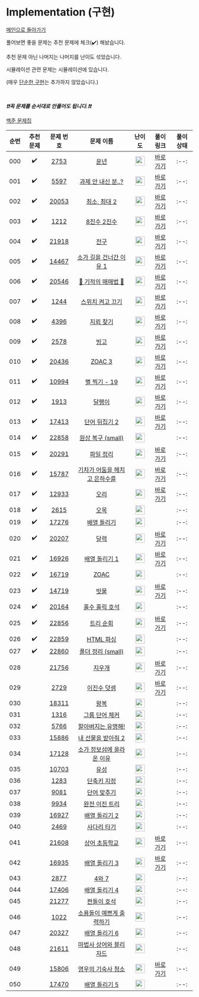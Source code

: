 # Implementation (구현)

[메인으로 돌아가기](https://github.com/tony9402/baekjoon)

풀어보면 좋을 문제는 추천 문제에 체크(:heavy_check_mark:) 해놨습니다.

추천 문제 아닌 나머지는 나머지를 난이도 섞었습니다.

시뮬레이션 관련 문제는 시뮬레이션에 있습니다.

(매우 [단순한 구현](https://www.acmicpc.net/problem/1000)는 추가하지 않았습니다.)

<br>

***❗️❗️꼭 문제를 순서대로 안풀어도 됩니다.❗️❗️***

[백준 문제집](https://www.acmicpc.net/workbook/view/6783)


|순번|추천 문제|문제 번호|문제 이름|난이도|풀이 링크|풀이 상태|
|:--:|:--:|:--:|:--:|:--:|:--:|:--:|
|000|:heavy_check_mark:|<a href="https://www.acmicpc.net/problem/2753" target="_blank">2753</a>|<a href="https://www.acmicpc.net/problem/2753" target="_blank">윤년</a>|<img height="25px" width="25px" src="https://static.solved.ac/tier_small/1.svg"/>|<a href="./../../solution/implementation/2753" target="_blank">바로 가기</a>|:--:|
|001|:heavy_check_mark:|<a href="https://www.acmicpc.net/problem/5597" target="_blank">5597</a>|<a href="https://www.acmicpc.net/problem/5597" target="_blank">과제 안 내신 분..?</a>|<img height="25px" width="25px" src="https://static.solved.ac/tier_small/3.svg"/>|<a href="./../../solution/implementation/5597" target="_blank">바로 가기</a>|:--:|
|002|:heavy_check_mark:|<a href="https://www.acmicpc.net/problem/20053" target="_blank">20053</a>|<a href="https://www.acmicpc.net/problem/20053" target="_blank">최소, 최대 2</a>|<img height="25px" width="25px" src="https://static.solved.ac/tier_small/3.svg"/>|<a href="./../../solution/implementation/20053" target="_blank">바로 가기</a>|:--:|
|003|:heavy_check_mark:|<a href="https://www.acmicpc.net/problem/1212" target="_blank">1212</a>|<a href="https://www.acmicpc.net/problem/1212" target="_blank">8진수 2진수</a>|<img height="25px" width="25px" src="https://static.solved.ac/tier_small/4.svg"/>|<a href="./../../solution/implementation/1212" target="_blank">바로 가기</a>|:--:|
|004|:heavy_check_mark:|<a href="https://www.acmicpc.net/problem/21918" target="_blank">21918</a>|<a href="https://www.acmicpc.net/problem/21918" target="_blank">전구</a>|<img height="25px" width="25px" src="https://static.solved.ac/tier_small/4.svg"/>|<a href="./../../solution/implementation/21918" target="_blank">바로 가기</a>|:--:|
|005|:heavy_check_mark:|<a href="https://www.acmicpc.net/problem/14467" target="_blank">14467</a>|<a href="https://www.acmicpc.net/problem/14467" target="_blank">소가 길을 건너간 이유 1</a>|<img height="25px" width="25px" src="https://static.solved.ac/tier_small/5.svg"/>|<a href="./../../solution/implementation/14467" target="_blank">바로 가기</a>|:--:|
|006|:heavy_check_mark:|<a href="https://www.acmicpc.net/problem/20546" target="_blank">20546</a>|<a href="https://www.acmicpc.net/problem/20546" target="_blank">🐜 기적의 매매법 🐜</a>|<img height="25px" width="25px" src="https://static.solved.ac/tier_small/6.svg"/>|<a href="./../../solution/implementation/20546" target="_blank">바로 가기</a>|:--:|
|007|:heavy_check_mark:|<a href="https://www.acmicpc.net/problem/1244" target="_blank">1244</a>|<a href="https://www.acmicpc.net/problem/1244" target="_blank">스위치 켜고 끄기</a>|<img height="25px" width="25px" src="https://static.solved.ac/tier_small/7.svg"/>|<a href="./../../solution/implementation/1244" target="_blank">바로 가기</a>|:--:|
|008|:heavy_check_mark:|<a href="https://www.acmicpc.net/problem/4396" target="_blank">4396</a>|<a href="https://www.acmicpc.net/problem/4396" target="_blank">지뢰 찾기</a>|<img height="25px" width="25px" src="https://static.solved.ac/tier_small/7.svg"/>|<a href="./../../solution/implementation/4396" target="_blank">바로 가기</a>|:--:|
|009|:heavy_check_mark:|<a href="https://www.acmicpc.net/problem/2578" target="_blank">2578</a>|<a href="https://www.acmicpc.net/problem/2578" target="_blank">빙고</a>|<img height="25px" width="25px" src="https://static.solved.ac/tier_small/7.svg"/>|<a href="./../../solution/implementation/2578" target="_blank">바로 가기</a>|:--:|
|010|:heavy_check_mark:|<a href="https://www.acmicpc.net/problem/20436" target="_blank">20436</a>|<a href="https://www.acmicpc.net/problem/20436" target="_blank">ZOAC 3</a>|<img height="25px" width="25px" src="https://static.solved.ac/tier_small/7.svg"/>|<a href="./../../solution/implementation/20436" target="_blank">바로 가기</a>|:--:|
|011|:heavy_check_mark:|<a href="https://www.acmicpc.net/problem/10994" target="_blank">10994</a>|<a href="https://www.acmicpc.net/problem/10994" target="_blank">별 찍기 - 19</a>|<img height="25px" width="25px" src="https://static.solved.ac/tier_small/7.svg"/>|<a href="./../../solution/implementation/10994" target="_blank">바로 가기</a>|:--:|
|012|:heavy_check_mark:|<a href="https://www.acmicpc.net/problem/1913" target="_blank">1913</a>|<a href="https://www.acmicpc.net/problem/1913" target="_blank">달팽이</a>|<img height="25px" width="25px" src="https://static.solved.ac/tier_small/8.svg"/>|<a href="./../../solution/implementation/1913" target="_blank">바로 가기</a>|:--:|
|013|:heavy_check_mark:|<a href="https://www.acmicpc.net/problem/17413" target="_blank">17413</a>|<a href="https://www.acmicpc.net/problem/17413" target="_blank">단어 뒤집기 2</a>|<img height="25px" width="25px" src="https://static.solved.ac/tier_small/8.svg"/>|<a href="./../../solution/implementation/17413" target="_blank">바로 가기</a>|:--:|
|014|:heavy_check_mark:|<a href="https://www.acmicpc.net/problem/22858" target="_blank">22858</a>|<a href="https://www.acmicpc.net/problem/22858" target="_blank">원상 복구 (small)</a>|<img height="25px" width="25px" src="https://static.solved.ac/tier_small/8.svg"/>||:--:|
|015|:heavy_check_mark:|<a href="https://www.acmicpc.net/problem/20291" target="_blank">20291</a>|<a href="https://www.acmicpc.net/problem/20291" target="_blank">파일 정리</a>|<img height="25px" width="25px" src="https://static.solved.ac/tier_small/8.svg"/>|<a href="./../../solution/implementation/20291" target="_blank">바로 가기</a>|:--:|
|016|:heavy_check_mark:|<a href="https://www.acmicpc.net/problem/15787" target="_blank">15787</a>|<a href="https://www.acmicpc.net/problem/15787" target="_blank">기차가 어둠을 헤치고 은하수를</a>|<img height="25px" width="25px" src="https://static.solved.ac/tier_small/9.svg"/>|<a href="./../../solution/implementation/15787" target="_blank">바로 가기</a>|:--:|
|017|:heavy_check_mark:|<a href="https://www.acmicpc.net/problem/12933" target="_blank">12933</a>|<a href="https://www.acmicpc.net/problem/12933" target="_blank">오리</a>|<img height="25px" width="25px" src="https://static.solved.ac/tier_small/9.svg"/>|<a href="./../../solution/implementation/12933" target="_blank">바로 가기</a>|:--:|
|018|:heavy_check_mark:|<a href="https://www.acmicpc.net/problem/2615" target="_blank">2615</a>|<a href="https://www.acmicpc.net/problem/2615" target="_blank">오목</a>|<img height="25px" width="25px" src="https://static.solved.ac/tier_small/10.svg"/>||:--:|
|019|:heavy_check_mark:|<a href="https://www.acmicpc.net/problem/17276" target="_blank">17276</a>|<a href="https://www.acmicpc.net/problem/17276" target="_blank">배열 돌리기</a>|<img height="25px" width="25px" src="https://static.solved.ac/tier_small/10.svg"/>||:--:|
|020|:heavy_check_mark:|<a href="https://www.acmicpc.net/problem/20207" target="_blank">20207</a>|<a href="https://www.acmicpc.net/problem/20207" target="_blank">달력</a>|<img height="25px" width="25px" src="https://static.solved.ac/tier_small/11.svg"/>|<a href="./../../solution/implementation/20207" target="_blank">바로 가기</a>|:--:|
|021|:heavy_check_mark:|<a href="https://www.acmicpc.net/problem/16926" target="_blank">16926</a>|<a href="https://www.acmicpc.net/problem/16926" target="_blank">배열 돌리기 1</a>|<img height="25px" width="25px" src="https://static.solved.ac/tier_small/11.svg"/>|<a href="./../../solution/implementation/16926" target="_blank">바로 가기</a>|:--:|
|022|:heavy_check_mark:|<a href="https://www.acmicpc.net/problem/16719" target="_blank">16719</a>|<a href="https://www.acmicpc.net/problem/16719" target="_blank">ZOAC</a>|<img height="25px" width="25px" src="https://static.solved.ac/tier_small/11.svg"/>||:--:|
|023|:heavy_check_mark:|<a href="https://www.acmicpc.net/problem/14719" target="_blank">14719</a>|<a href="https://www.acmicpc.net/problem/14719" target="_blank">빗물</a>|<img height="25px" width="25px" src="https://static.solved.ac/tier_small/11.svg"/>|<a href="./../../solution/implementation/14719" target="_blank">바로 가기</a>|:--:|
|024|:heavy_check_mark:|<a href="https://www.acmicpc.net/problem/20164" target="_blank">20164</a>|<a href="https://www.acmicpc.net/problem/20164" target="_blank">홀수 홀릭 호석</a>|<img height="25px" width="25px" src="https://static.solved.ac/tier_small/11.svg"/>||:--:|
|025|:heavy_check_mark:|<a href="https://www.acmicpc.net/problem/22856" target="_blank">22856</a>|<a href="https://www.acmicpc.net/problem/22856" target="_blank">트리 순회</a>|<img height="25px" width="25px" src="https://static.solved.ac/tier_small/12.svg"/>|<a href="./../../solution/implementation/22856" target="_blank">바로 가기</a>|:--:|
|026|:heavy_check_mark:|<a href="https://www.acmicpc.net/problem/22859" target="_blank">22859</a>|<a href="https://www.acmicpc.net/problem/22859" target="_blank">HTML 파싱</a>|<img height="25px" width="25px" src="https://static.solved.ac/tier_small/13.svg"/>||:--:|
|027|:heavy_check_mark:|<a href="https://www.acmicpc.net/problem/22860" target="_blank">22860</a>|<a href="https://www.acmicpc.net/problem/22860" target="_blank">폴더 정리 (small)</a>|<img height="25px" width="25px" src="https://static.solved.ac/tier_small/13.svg"/>||:--:|
|028||<a href="https://www.acmicpc.net/problem/21756" target="_blank">21756</a>|<a href="https://www.acmicpc.net/problem/21756" target="_blank">지우개</a>|<img height="25px" width="25px" src="https://static.solved.ac/tier_small/4.svg"/>|<a href="./../../solution/implementation/21756" target="_blank">바로 가기</a>|:--:|
|029||<a href="https://www.acmicpc.net/problem/2729" target="_blank">2729</a>|<a href="https://www.acmicpc.net/problem/2729" target="_blank">이진수 덧셈</a>|<img height="25px" width="25px" src="https://static.solved.ac/tier_small/5.svg"/>|<a href="./../../solution/implementation/2729" target="_blank">바로 가기</a>|:--:|
|030||<a href="https://www.acmicpc.net/problem/18311" target="_blank">18311</a>|<a href="https://www.acmicpc.net/problem/18311" target="_blank">왕복</a>|<img height="25px" width="25px" src="https://static.solved.ac/tier_small/6.svg"/>||:--:|
|031||<a href="https://www.acmicpc.net/problem/1316" target="_blank">1316</a>|<a href="https://www.acmicpc.net/problem/1316" target="_blank">그룹 단어 체커</a>|<img height="25px" width="25px" src="https://static.solved.ac/tier_small/6.svg"/>||:--:|
|032||<a href="https://www.acmicpc.net/problem/5766" target="_blank">5766</a>|<a href="https://www.acmicpc.net/problem/5766" target="_blank">할아버지는 유명해!</a>|<img height="25px" width="25px" src="https://static.solved.ac/tier_small/7.svg"/>||:--:|
|033||<a href="https://www.acmicpc.net/problem/15886" target="_blank">15886</a>|<a href="https://www.acmicpc.net/problem/15886" target="_blank">내 선물을 받아줘 2</a>|<img height="25px" width="25px" src="https://static.solved.ac/tier_small/8.svg"/>||:--:|
|034||<a href="https://www.acmicpc.net/problem/17128" target="_blank">17128</a>|<a href="https://www.acmicpc.net/problem/17128" target="_blank">소가 정보섬에 올라온 이유</a>|<img height="25px" width="25px" src="https://static.solved.ac/tier_small/9.svg"/>||:--:|
|035||<a href="https://www.acmicpc.net/problem/10703" target="_blank">10703</a>|<a href="https://www.acmicpc.net/problem/10703" target="_blank">유성</a>|<img height="25px" width="25px" src="https://static.solved.ac/tier_small/10.svg"/>||:--:|
|036||<a href="https://www.acmicpc.net/problem/1283" target="_blank">1283</a>|<a href="https://www.acmicpc.net/problem/1283" target="_blank">단축키 지정</a>|<img height="25px" width="25px" src="https://static.solved.ac/tier_small/10.svg"/>||:--:|
|037||<a href="https://www.acmicpc.net/problem/9081" target="_blank">9081</a>|<a href="https://www.acmicpc.net/problem/9081" target="_blank">단어 맞추기</a>|<img height="25px" width="25px" src="https://static.solved.ac/tier_small/10.svg"/>||:--:|
|038||<a href="https://www.acmicpc.net/problem/9934" target="_blank">9934</a>|<a href="https://www.acmicpc.net/problem/9934" target="_blank">완전 이진 트리</a>|<img height="25px" width="25px" src="https://static.solved.ac/tier_small/10.svg"/>||:--:|
|039||<a href="https://www.acmicpc.net/problem/16927" target="_blank">16927</a>|<a href="https://www.acmicpc.net/problem/16927" target="_blank">배열 돌리기 2</a>|<img height="25px" width="25px" src="https://static.solved.ac/tier_small/11.svg"/>||:--:|
|040||<a href="https://www.acmicpc.net/problem/2469" target="_blank">2469</a>|<a href="https://www.acmicpc.net/problem/2469" target="_blank">사다리 타기</a>|<img height="25px" width="25px" src="https://static.solved.ac/tier_small/11.svg"/>||:--:|
|041||<a href="https://www.acmicpc.net/problem/21608" target="_blank">21608</a>|<a href="https://www.acmicpc.net/problem/21608" target="_blank">상어 초등학교</a>|<img height="25px" width="25px" src="https://static.solved.ac/tier_small/11.svg"/>|<a href="./../../solution/implementation/21608" target="_blank">바로 가기</a>|:--:|
|042||<a href="https://www.acmicpc.net/problem/16935" target="_blank">16935</a>|<a href="https://www.acmicpc.net/problem/16935" target="_blank">배열 돌리기 3</a>|<img height="25px" width="25px" src="https://static.solved.ac/tier_small/11.svg"/>|<a href="./../../solution/implementation/16935" target="_blank">바로 가기</a>|:--:|
|043||<a href="https://www.acmicpc.net/problem/2877" target="_blank">2877</a>|<a href="https://www.acmicpc.net/problem/2877" target="_blank">4와 7</a>|<img height="25px" width="25px" src="https://static.solved.ac/tier_small/11.svg"/>||:--:|
|044||<a href="https://www.acmicpc.net/problem/17406" target="_blank">17406</a>|<a href="https://www.acmicpc.net/problem/17406" target="_blank">배열 돌리기 4</a>|<img height="25px" width="25px" src="https://static.solved.ac/tier_small/12.svg"/>||:--:|
|045||<a href="https://www.acmicpc.net/problem/21277" target="_blank">21277</a>|<a href="https://www.acmicpc.net/problem/21277" target="_blank">짠돌이 호석</a>|<img height="25px" width="25px" src="https://static.solved.ac/tier_small/13.svg"/>||:--:|
|046||<a href="https://www.acmicpc.net/problem/1022" target="_blank">1022</a>|<a href="https://www.acmicpc.net/problem/1022" target="_blank">소용돌이 예쁘게 출력하기</a>|<img height="25px" width="25px" src="https://static.solved.ac/tier_small/13.svg"/>||:--:|
|047||<a href="https://www.acmicpc.net/problem/20327" target="_blank">20327</a>|<a href="https://www.acmicpc.net/problem/20327" target="_blank">배열 돌리기 6</a>|<img height="25px" width="25px" src="https://static.solved.ac/tier_small/14.svg"/>||:--:|
|048||<a href="https://www.acmicpc.net/problem/21611" target="_blank">21611</a>|<a href="https://www.acmicpc.net/problem/21611" target="_blank">마법사 상어와 블리자드</a>|<img height="25px" width="25px" src="https://static.solved.ac/tier_small/15.svg"/>||:--:|
|049||<a href="https://www.acmicpc.net/problem/15806" target="_blank">15806</a>|<a href="https://www.acmicpc.net/problem/15806" target="_blank">영우의 기숙사 청소</a>|<img height="25px" width="25px" src="https://static.solved.ac/tier_small/16.svg"/>|<a href="./../../solution/implementation/15806" target="_blank">바로 가기</a>|:--:|
|050||<a href="https://www.acmicpc.net/problem/17470" target="_blank">17470</a>|<a href="https://www.acmicpc.net/problem/17470" target="_blank">배열 돌리기 5</a>|<img height="25px" width="25px" src="https://static.solved.ac/tier_small/17.svg"/>||:--:|
